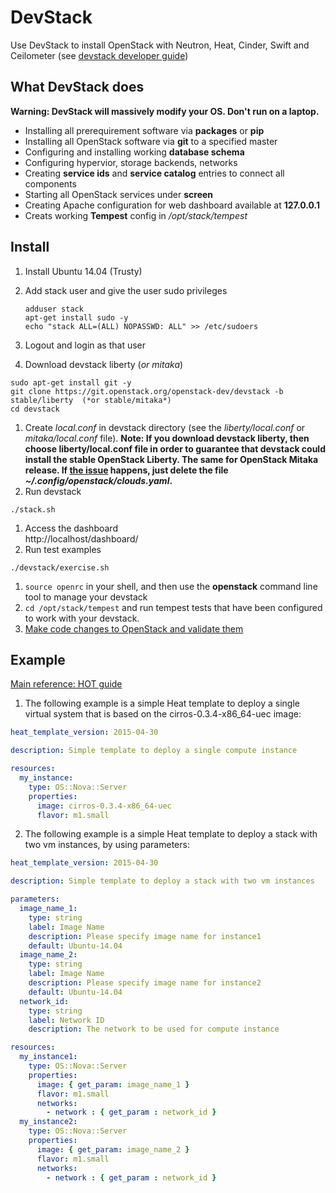 # DevStack

Use DevStack to install OpenStack with Neutron, Heat, Cinder, Swift and Ceilometer (see [devstack developer guide](http://docs.openstack.org/developer/devstack/))

## What DevStack does

**Warning: DevStack will massively modify your OS. Don't run on a laptop.**

* Installing all prerequirement software via **packages** or **pip**
* Installing all OpenStack software via **git** to a specified master
* Configuring and installing working **database schema**
* Configuring hypervior, storage backends, networks
* Creating **service ids** and **service catalog** entries to connect all components
* Starting all OpenStack services under **screen**
* Creating Apache configuration for web dashboard available at **127.0.0.1**
* Creats working **Tempest** config in */opt/stack/tempest*

## Install

1. Install Ubuntu 14.04 (Trusty)
1. Add stack user and give the user sudo privileges <br>
   
   ```
   adduser stack
   apt-get install sudo -y
   echo "stack ALL=(ALL) NOPASSWD: ALL" >> /etc/sudoers
   ```
   
1. Logout and login as that user
1. Download devstack liberty (*or mitaka*)<br>
  
  ```
  sudo apt-get install git -y
  git clone https://git.openstack.org/openstack-dev/devstack -b stable/liberty  (*or stable/mitaka*)
  cd devstack
  ```
  
1. Create *local.conf* in devstack directory (see the *liberty/local.conf* or *mitaka/local.conf* file). **Note: If you download devstack liberty, then choose liberty/local.conf file in order to guarantee that devstack could install the stable OpenStack Liberty. The same for OpenStack Mitaka release. If [the issue](https://bugs.launchpad.net/devstack/+bug/1515352?comments=all) happens, just delete the file _~/.config/openstack/clouds.yaml_.**
1. Run devstack <br>

  ```
  ./stack.sh
  ```
  
1. Access the dashboard <br>
  http://localhost/dashboard/
1. Run test examples <br>
  
  ```
  ./devstack/exercise.sh
  ```
  
1. `source openrc` in your shell, and then use the **openstack** command line tool to manage your devstack
1. `cd /opt/stack/tempest` and run tempest tests that have been configured to work with your devstack.
1. [Make code changes to OpenStack and validate them](http://docs.openstack.org/developer/devstack/development.html)

## Example 

[Main reference: HOT guide](http://docs.openstack.org/developer/heat/template_guide/hot_guide.html)<br>

1. The following example is a simple Heat template to deploy a single virtual system that is based on the cirros-0.3.4-x86_64-uec image:<br>

  ```yaml
  heat_template_version: 2015-04-30 

  description: Simple template to deploy a single compute instance

  resources:
    my_instance:
      type: OS::Nova::Server
      properties:
        image: cirros-0.3.4-x86_64-uec
        flavor: m1.small
  ```
2. The following example is a simple Heat template to deploy a stack with two vm instances, by using parameters:<br>
 
  ```yaml
  heat_template_version: 2015-04-30 

  description: Simple template to deploy a stack with two vm instances

  parameters:
    image_name_1: 
      type: string 
      label: Image Name 
      description: Please specify image name for instance1 
      default: Ubuntu-14.04
    image_name_2: 
      type: string 
      label: Image Name 
      description: Please specify image name for instance2 
      default: Ubuntu-14.04
    network_id:
      type: string
      label: Network ID
      description: The network to be used for compute instance

  resources: 
    my_instance1: 
      type: OS::Nova::Server 
      properties: 
        image: { get_param: image_name_1 } 
        flavor: m1.small 
        networks:
          - network : { get_param : network_id }
    my_instance2: 
      type: OS::Nova::Server 
      properties: 
        image: { get_param: image_name_2 } 
        flavor: m1.small
        networks:
          - network : { get_param : network_id }
  ```
